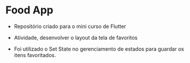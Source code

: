 # Food App

- Repositório criado para o mini curso de Flutter

- Atividade, desenvolver o layout da tela de favoritos

- Foi utilizado o Set State no gerenciamento de estados para guardar os itens favoritados.

